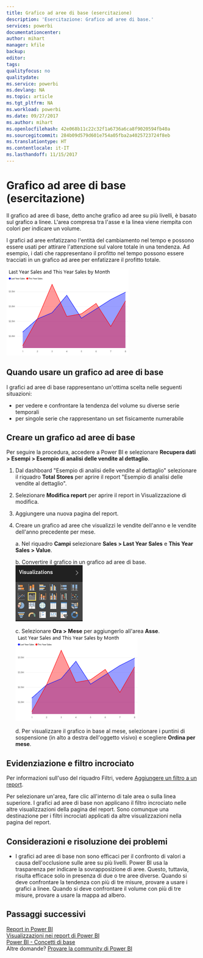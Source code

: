 ```yaml
---
title: Grafico ad aree di base (esercitazione)
description: 'Esercitazione: Grafico ad aree di base.'
services: powerbi
documentationcenter: 
author: mihart
manager: kfile
backup: 
editor: 
tags: 
qualityfocus: no
qualitydate: 
ms.service: powerbi
ms.devlang: NA
ms.topic: article
ms.tgt_pltfrm: NA
ms.workload: powerbi
ms.date: 09/27/2017
ms.author: mihart
ms.openlocfilehash: 42e068b11c22c32f1a6736a6ca8f9020594fb40a
ms.sourcegitcommit: 284b09d579d601e754a05fba2a4025723724f8eb
ms.translationtype: HT
ms.contentlocale: it-IT
ms.lasthandoff: 11/15/2017
---
```

# <a name="basic-area-chart-tutorial"></a>Grafico ad aree di base (esercitazione)
Il grafico ad aree di base, detto anche grafico ad aree su più livelli, è basato sul grafico a linee. L'area compresa tra l'asse e la linea viene riempita con colori per indicare un volume. 

I grafici ad aree enfatizzano l'entità del cambiamento nel tempo e possono essere usati per attirare l'attenzione sul valore totale in una tendenza. Ad esempio, i dati che rappresentano il profitto nel tempo possono essere tracciati in un grafico ad aree per enfatizzare il profitto totale.

![](media/power-bi-visualization-basic-area-chart/powerbi-area-chartnew.png)

## <a name="when-to-use-a-basic-area-chart"></a>Quando usare un grafico ad aree di base
I grafici ad aree di base rappresentano un'ottima scelta nelle seguenti situazioni:

* per vedere e confrontare la tendenza del volume su diverse serie temporali 
* per singole serie che rappresentano un set fisicamente numerabile

## <a name="create-a-basic-area-chart"></a>Creare un grafico ad aree di base
Per seguire la procedura, accedere a Power BI e selezionare **Recupera dati \> Esempi \> Esempio di analisi delle vendite al dettaglio**. 

1. Dal dashboard "Esempio di analisi delle vendite al dettaglio" selezionare il riquadro **Total Stores** per aprire il report "Esempio di analisi delle vendite al dettaglio".
2. Selezionare **Modifica report** per aprire il report in Visualizzazione di modifica.
3. Aggiungere una nuova pagina del report.
4. Creare un grafico ad aree che visualizzi le vendite dell'anno e le vendite dell'anno precedente per mese.
   
   a.  Nel riquadro **Campi** selezionare **Sales \> Last Year Sales** e **This Year Sales > Value**.
   
   b.  Convertire il grafico in un grafico ad aree di base.    
   ![](media/power-bi-visualization-basic-area-chart/convertchart.png)
   
   c.  Selezionare **Ora \> Mese** per aggiungerlo all'area **Asse**.   
   ![](media/power-bi-visualization-basic-area-chart/powerbi-area-chartnew.png)
   
   d.  Per visualizzare il grafico in base al mese, selezionare i puntini di sospensione (in alto a destra dell'oggetto visivo) e scegliere **Ordina per mese**.

## <a name="highlighting-and-cross-filtering"></a>Evidenziazione e filtro incrociato
Per informazioni sull'uso del riquadro Filtri, vedere [Aggiungere un filtro a un report](power-bi-report-add-filter.md).

Per selezionare un'area, fare clic all'interno di tale area o sulla linea superiore.  I grafici ad aree di base non applicano il filtro incrociato nelle altre visualizzazioni della pagina del report. Sono comunque una destinazione per i filtri incrociati applicati da altre visualizzazioni nella pagina del report.

## <a name="considerations-and-troubleshooting"></a>Considerazioni e risoluzione dei problemi
* I grafici ad aree di base non sono efficaci per il confronto di valori a causa dell'occlusione sulle aree su più livelli. Power BI usa la trasparenza per indicare la sovrapposizione di aree. Questo, tuttavia, risulta efficace solo in presenza di due o tre aree diverse. Quando si deve confrontare la tendenza con più di tre misure, provare a usare i grafici a linee. Quando si deve confrontare il volume con più di tre misure, provare a usare la mappa ad albero.

## <a name="next-steps"></a>Passaggi successivi
[Report in Power BI](service-reports.md)  
[Visualizzazioni nei report di Power BI](power-bi-report-visualizations.md)  
[Power BI - Concetti di base](service-basic-concepts.md)  
Altre domande? [Provare la community di Power BI](http://community.powerbi.com/)

